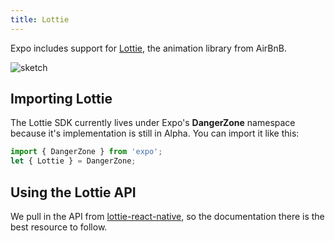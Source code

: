 ```yaml
---
title: Lottie
---
```


Expo includes support for [Lottie](https://airbnb.design/lottie/), the animation library from AirBnB.

![sketch](SJdIbHe4b)


## Importing Lottie

The Lottie SDK currently lives under Expo's **DangerZone** namespace because it's implementation is still in Alpha. You can import it like this:

```javascript
import { DangerZone } from 'expo';
let { Lottie } = DangerZone;
```

## Using the Lottie API

We pull in the API from [lottie-react-native](https://github.com/airbnb/lottie-react-native#basic-usage), so the documentation there is the best resource to follow.
